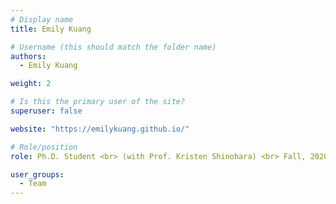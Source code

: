 ```yaml
---
# Display name
title: Emily Kuang

# Username (this should match the folder name)
authors:
  - Emily Kuang

weight: 2

# Is this the primary user of the site?
superuser: false

website: "https://emilykuang.github.io/"

# Role/position
role: Ph.D. Student <br> (with Prof. Kristen Shinohara) <br> Fall, 2020

user_groups:
  - Team
---
```

